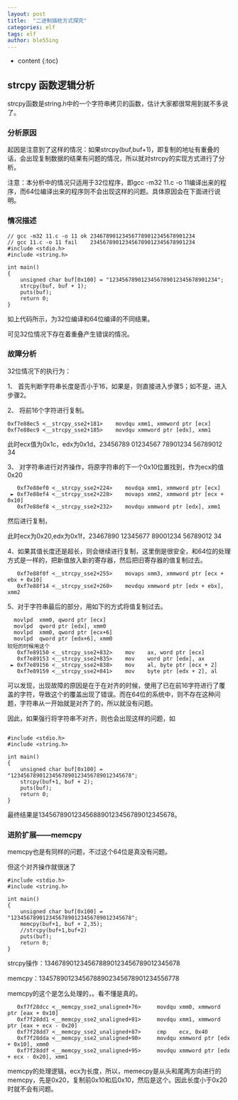 ```yaml
---
layout: post
title:  "二进制插桩方式探究"
categories: elf
tags: elf
author: ble55ing
---
```


* content
{:toc}
## strcpy 函数逻辑分析

strcpy函数是string.h中的一个字符串拷贝的函数，估计大家都很常用到就不多说了。

### 分析原因

起因是注意到了这样的情况：如果strcpy(buf,buf+1)，即复制的地址有重叠的话，会出现复制数据的结果有问题的情况，所以就对strcpy的实现方式进行了分析。

注意：本分析中的情况只适用于32位程序，即gcc -m32 11.c -o 11编译出来的程序，而64位编译出来的程序则不会出现这样的问题。具体原因会在下面进行说明。

### 情况描述

```
// gcc -m32 11.c -o 11 ok 234678901234567789012345678901234
// gcc 11.c -o 11 fail    234567890123456789012345678901234
#include <stdio.h>
#include <string.h>

int main()
{
    unsigned char buf[0x100] = "1234567890123456789012345678901234";
    strcpy(buf, buf + 1);
    puts(buf);
    return 0;
}
```

如上代码所示，为32位编译和64位编译的不同结果。

可见32位情况下存在着重叠产生错误的情况。

### 故障分析

32位情况下的执行为：

1、	首先判断字符串长度是否小于16，如果是，则直接进入步骤5；如不是，进入步骤2。

2、	将前16个字符进行复制。

```
0xf7e88ec5 <__strcpy_sse2+181>    movdqu xmm1, xmmword ptr [ecx]
0xf7e88ec9 <__strcpy_sse2+185>    movdqu xmmword ptr [edx], xmm1
```

此时ecx值为0x1c，edx为0x1d，23456789 01234567 78901234 56789012 34

3、	对字符串进行对齐操作，将原字符串的下一个0x10位置找到，作为ecx的值0x20

```
   0xf7e88ef0 <__strcpy_sse2+224>    movdqa xmm1, xmmword ptr [ecx]
 ► 0xf7e88ef4 <__strcpy_sse2+228>    movaps xmm2, xmmword ptr [ecx + 0x10]
   0xf7e88ef8 <__strcpy_sse2+232>    movdqu xmmword ptr [edx], xmm1
```

然后进行复制，

此时ecx为0x20,edx为0x1f，23467890 12345677 89001234 56789012 34

4、如果其值长度还是超长，则会继续进行复制，这里倒是很安全，和64位的处理方式是一样的，把新值放入新的寄存器，然后把旧寄存器的值复制过去。

```
   0xf7e88f0f <__strcpy_sse2+255>    movaps xmm3, xmmword ptr [ecx + ebx + 0x10]
   0xf7e88f14 <__strcpy_sse2+260>    movdqu xmmword ptr [edx + ebx], xmm2
```

5、对于字符串最后的部分，用如下的方式将值复制过去。

```
  movlpd  xmm0, qword ptr [ecx]
  movlpd  qword ptr [edx], xmm0
  movlpd  xmm0, qword ptr [ecx+6]
  movlpd  qword ptr [edx+6], xmm0
较短的时候用这个
   0xf7e89150 <__strcpy_sse2+832>    mov    ax, word ptr [ecx]
   0xf7e89153 <__strcpy_sse2+835>    mov    word ptr [edx], ax
 ► 0xf7e89156 <__strcpy_sse2+838>    mov    al, byte ptr [ecx + 2]
   0xf7e89159 <__strcpy_sse2+841>    mov    byte ptr [edx + 2], al
```

可以发现，出现故障的原因是在于在对齐的时候，使用了已在前16字符进行了覆盖的字符，导致这个的覆盖出现了错误。而在64位的系统中，则不存在这种问题，字符串从一开始就是对齐了的，所以就没有问题。

因此，如果强行将字符串不对齐，则也会出现这样的问题，如

```

#include <stdio.h>
#include <string.h>

int main()
{
    unsigned char buf[0x100] = "12345678901234567890123456789012345678";
    strcpy(buf+1, buf + 2);
    puts(buf);
    return 0;
}
```

最终结果是1345678901234568890123456789012345678。

### 进阶扩展——memcpy

memcpy也是有同样的问题，不过这个64位是真没有问题。

但这个对齐操作就很迷了

```
#include <stdio.h>
#include <string.h>

int main()
{
    unsigned char buf[0x100] = "12345678901234567890123456789012345678";
    memcpy(buf+1, buf + 2,35);
    //strcpy(buf+1,buf+2)
    puts(buf);
    return 0;
}
```

strcpy操作：1346789012345678890123456789012345678

memcpy：13457890123456788902345678901234556778

memcpy的这个是怎么处理的，。看不懂是真的。

```
   0xf7f28dcc <__memcpy_sse2_unaligned+76>     movdqu xmm0, xmmword ptr [eax + 0x10]
   0xf7f28dd1 <__memcpy_sse2_unaligned+81>     movdqu xmm1, xmmword ptr [eax + ecx - 0x20]
   0xf7f28dd7 <__memcpy_sse2_unaligned+87>     cmp    ecx, 0x40
   0xf7f28dda <__memcpy_sse2_unaligned+90>     movdqu xmmword ptr [edx + 0x10], xmm0
   0xf7f28ddf <__memcpy_sse2_unaligned+95>     movdqu xmmword ptr [edx + ecx - 0x20], xmm1
```

memcpy的处理逻辑，ecx为长度，所以，memecpy是从头和尾两方向进行的memcpy，先是0x20，复制前0x10和后0x10，然后是这个。因此长度小于0x20时就不会有问题。